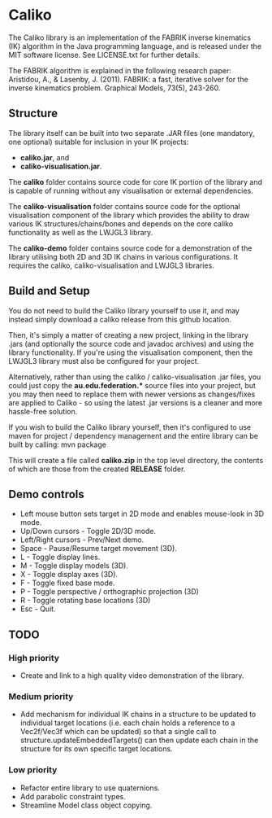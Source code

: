 # Caliko
The Caliko library is an implementation of the FABRIK inverse kinematics (IK) algorithm in the Java programming language, and is released under the MIT software license. See LICENSE.txt for further details.

The FABRIK algorithm is explained in the following research paper:
Aristidou, A., & Lasenby, J. (2011). FABRIK: a fast, iterative solver for the inverse kinematics problem. Graphical Models, 73(5), 243-260.

## Structure

The library itself can be built into two separate .JAR files (one mandatory, one optional) suitable for inclusion in your IK projects:
- **caliko.jar**, and
- **caliko-visualisation.jar**.

The **caliko** folder contains source code for core IK portion of the library and is capable of running without any visualisation or external dependencies. 

The **caliko-visualisation** folder contains source code for the optional visualisation component of the library which provides the ability to draw various IK structures/chains/bones and depends on the 
core caliko functionality as well as the LWJGL3 library.

The **caliko-demo** folder contains source code for a demonstration of the library utilising both 2D and 3D IK chains in various configurations. It requires the caliko, caliko-visualisation and LWJGL3 
libraries.

## Build and Setup

You do not need to build the Caliko library yourself to use it, and may instead simply download a caliko release from this github location. 

Then, it's simply a matter of creating a new project, linking in the library .jars (and optionally the source code and javadoc archives) and using the library functionality. If you're using the 
visualisation component, then the LWJGL3 library must also be configured for your project.

Alternatively, rather than using the caliko / caliko-visualisation .jar files, you could just copy the __au.edu.federation.*__ source files into your project, but you may then need to replace them with 
newer versions as changes/fixes are applied to Caliko - so using the latest .jar versions is a cleaner and more hassle-free solution.

If you wish to build the Caliko library yourself, then it's configured to use maven for project / dependency management and the entire library can be built by calling:
mvn package

This will create a file called **caliko.zip** in the top level directory, the contents of which are those from the created **RELEASE** folder.

## Demo controls

- Left mouse button sets target in 2D mode and enables mouse-look in 3D mode.
- Up/Down cursors - Toggle 2D/3D mode.
- Left/Right cursors - Prev/Next demo.
- Space - Pause/Resume target movement (3D).
- L - Toggle display lines.
- M - Toggle display models (3D).
- X - Toggle display axes (3D).
- F - Toggle fixed base mode.
- P - Toggle perspective / orthographic projection (3D)
- R - Toggle rotating base locations (3D)
- Esc - Quit.

## TODO

### High priority
- Create and link to a high quality video demonstration of the library.

### Medium priority
- Add mechanism for individual IK chains in a structure to be updated to individual target locations (i.e. each chain holds a reference to a Vec2f/Vec3f which can be updated) so that a single call to 
structure.updateEmbeddedTargets() can then update each chain in the structure for its own specific target locations.

### Low priority
- Refactor entire library to use quaternions.
- Add parabolic constraint types.
- Streamline Model class object copying.
